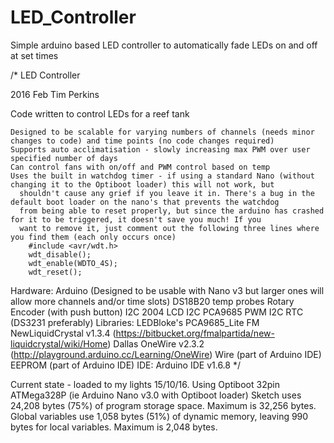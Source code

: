 # LED_Controller
Simple arduino based LED controller to automatically fade LEDs on and off at set times

/* LED Controller

  2016 Feb Tim Perkins
  
  Code written to control LEDs for a reef tank
  
    Designed to be scalable for varying numbers of channels (needs minor changes to code) and time points (no code changes required)
    Supports auto acclimatisation - slowly increasing max PWM over user specified number of days
    Can control fans with on/off and PWM control based on temp
    Uses the built in watchdog timer - if using a standard Nano (without changing it to the Optiboot loader) this will not work, but
      shouldn't cause any grief if you leave it in. There's a bug in the default boot loader on the nano's that prevents the watchdog
      from being able to reset properly, but since the arduino has crashed for it to be triggered, it doesn't save you much! If you
      want to remove it, just comment out the following three lines where you find them (each only occurs once)
        #include <avr/wdt.h>
        wdt_disable();
        wdt_enable(WDTO_4S);
        wdt_reset();
  Hardware:
    Arduino (Designed to be usable with Nano v3 but larger ones will allow more channels and/or time slots)
    DS18B20 temp probes
    Rotary Encoder (with push button)
    I2C 2004 LCD
    I2C PCA9685 PWM
    I2C RTC (DS3231 preferably)
  Libraries:
    LEDBloke's PCA9685_Lite
    FM NewLiquidCrystal v1.3.4 (https://bitbucket.org/fmalpartida/new-liquidcrystal/wiki/Home)
    Dallas OneWire v2.3.2 (http://playground.arduino.cc/Learning/OneWire)
    Wire (part of Arduino IDE)
    EEPROM (part of Arduino IDE)
  IDE:
    Arduino IDE v1.6.8
*/

Current state - loaded to my lights 15/10/16. Using Optiboot 32pin ATMega328P (ie Arduino Nano v3.0 with Optiboot loader)
Sketch uses 24,208 bytes (75%) of program storage space. Maximum is 32,256 bytes.
Global variables use 1,058 bytes (51%) of dynamic memory, leaving 990 bytes for local variables. Maximum is 2,048 bytes.
